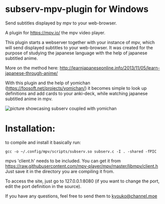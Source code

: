 # subserv-mpv-plugin for Windows 
Send subtitles displayed by mpv to your web-browser.

A plugin for https://mpv.io/
the mpv video player.

This plugin starts a webserver together with your instance of mpv, which will send displayed subtitles to your web-browser.
It was created for the purpose of studying the japanese language with the help of japanese subtitled anime.

More on the method here: http://learnjapaneseonline.info/2013/11/05/learn-japanese-through-anime/

With this plugin and the help of yomichan (https://foosoft.net/projects/yomichan/) it becomes simple to look up definitions and add cards to your anki-deck, while watching japanese subtitled anime in mpv.

![picture showcasing subserv coupled with yomichan](http://i65.tinypic.com/2ufbxqu.jpg)

# Installation:
to compile and install it basically run:
```
gcc -o ~/.config/mpv/scripts/subserv.so subserv.c -I . -shared -fPIC
```
mpvs 'client.h' needs to be included.
You can get it from https://raw.githubusercontent.com/mpv-player/mpv/master/libmpv/client.h
Just save it in the directory you are compiling it from.

To access the site, just go to 127.0.0.1:8080 (if you want to change the port, edit the port definition in the source).

If you have any questions, feel free to send them to kyouko@channel.moe
